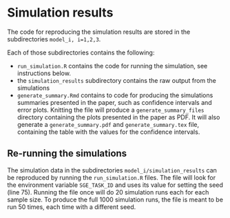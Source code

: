 # Simulation results

The code for reproducing the simulation results are stored in the subdirectories `model_i, i=1,2,3`.

Each of those subdirectories contains the following:

- `run_simulation.R` contains the code for running the simulation, see instructions below.
- the `simulation_results` subdirectory contains the raw output from the simulations
- `generate_summary.Rmd` contains to code for producing the simulations summaries presented in the paper, such as confidence intervals and error plots. Knitting the file will produce a `generate_summary_files` directory containing the plots presented in the paper as PDF. It will also generate a `generate_summary.pdf` and `generate_summary.tex` file, containing the table with the values for the confidence intervals.

## Re-running the simulations

The simulation data in the subdirectories `model_i/simulation_results` can be reproduced by running the `run_simulation.R` files. The file will look for the environment variable `SGE_TASK_ID` and uses its value for setting the seed (line 75). Running the file once will do 20 simulation runs each for each sample size. To produce the full 1000 simulation runs, the file is meant to be run 50 times, each time with a different seed.